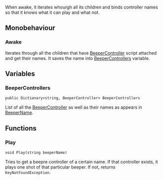 When awake, it iterates whourgh all its children and binds controller names so that it knows what it can play and what not.

## Monobehaviour
### Awake
Iterates through all the children that have [BeeperController](beeper-controller) script attached and get their names. It saves the name into [BeeperControllers](#beeper-controllers) variable.

## Variables
### BeeperControllers
`public Dictionary<string, BeeperController> BeeperControllers`

List of all the [BeeperController](beeper-controller)  as well as their names as appears in [BeeperName](beeper-controller.md#beeper-name). 

## Functions
### Play
`void Play(string beeperName)`

Tries to get a beepre controller of a certain name. If that controller exists, it plays one shot of that particular beeper. If not, returns `KeyNotFoundException`.